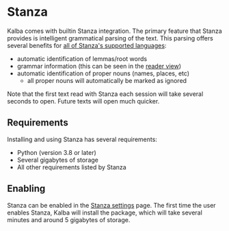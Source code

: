 # Stanza

Kalba comes with builtin Stanza integration.
The primary feature that Stanza provides is intelligent grammatical parsing of the text.
This parsing offers several benefits for [all of Stanza's supported languages](https://stanfordnlp.github.io/stanza/performance.html):

- automatic identification of lemmas/root words
- grammar information (this can be seen in the [reader view](reader.md))
- automatic identification of proper nouns (names, places, etc)
  - all proper nouns will automatically be marked as ignored

Note that the first text read with Stanza each session will take several seconds to open.
Future texts will open much quicker.

## Requirements

Installing and using Stanza has several requirements:

- Python (version 3.8 or later)
- Several gigabytes of storage
- All other requirements listed by Stanza

## Enabling

Stanza can be enabled in the [Stanza settings](stanza_settings.md) page.
The first time the user enables Stanza, Kalba will install the package, which will take several minutes and around 5 gigabytes of storage.
